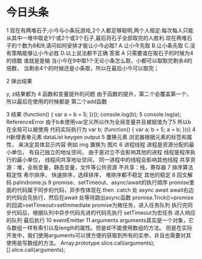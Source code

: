 # 今日头条

1 现在有两堆石子,小今与小条玩游戏,2个人都足够聪明,两个人规定:每次每人只能从其中一堆中取走1个或2个或3个石子,最后将石子全部取完的人胜利.现在两堆石子的个数为8和9,请问如何安排才能让小今必胜?
  A.让小今先取
  B.让小条先取
  C.没有策略能够让小今必胜
  D.以上说法都不正确
  答案 A 只需要谁在取石子的时候为4的倍数 谁就是是输 当小今在9中取1个无论小条怎么取，小都可以取取完剩余4的倍数，
  当剩余4个的时候还是小条取，所以在最后小今可以取完；

2 弹出结果
  <script> 
    var m= 1, j = k = 0;
    function add(n) {
      return n = n+1;
    }
    y = add(m);
    function add(n) {
      return n = n + 3;
    }
    z = add(m);
  </script>
  y, z结果都为 4 函数和变量提升的问题 由于函数的提升，第二个会覆盖第一个，所以最后在使用的时候都是 第二个add函数

3 结果
  (function() {
     var a = b = 5;
  })();
  console.log(b); 5
  console.log(a); ReferenceError
  由于b未使用var定义所以作为全局变量并且被赋值为了5 所以b在全局可以被使用
  代码实际执行为
  var b;
  (function() {
    var a;
    b = 5;
    a = b;
  })()
4 H新增表单元素
  dataList
  keygen
  output
5 置换元素
  浏览器根据元素的标签和属性， 来决定具体显示内容
  例如 img 置换为 图片
6 进程线程
  进程是资源分配的最小单位， 有自己独立的地址空间， 由于是对立不会影响其他的进程
  线程是程序执行的最小单位， 线程间共享地址空间， 同一进程中的线程会影响其他线程
    共享资源：堆，全局变量，静态变量，文件等公共资源
    不共享：栈，寄存器
7 排序算法稳定性
  希尔排序， 快速排序，选择排序， 堆排序都不稳定
  其他的稳定
8 回文解码
  palindrome.js
9 promise、setTimeout、async/await的执行顺序
  promise里面的代码属于同步的代码，异步性体现在.then .catch 处
  async await  await右边的代码会先执行，然后在await 处等待跳出async函数
  promise.Trick()>promise的回调>setTimeout>setImmediate
  promise为微任务，进入任务队列 执行完同步代码后，根据队列中异步代码先进的代码先执行
  setTimeout为宏任务 进入响应的队列 最后执行
10 eventEmitter
11 arguments
  arguments其实是一个对象，它与数组一样有索引以及length的属性。但是却不能使用数组的方法。
  但是在实际开发中，我们使用arguments可以很方便的获取到所有的实参，并且也需要对其使用是写数组的方法。
  Array.prototype.slice.call(arguments);
  [].slice.call(arguments);